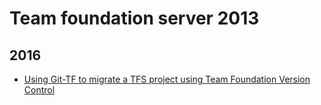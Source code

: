 Team foundation server 2013
===========================

 2016
 ----
* [Using Git-TF to migrate a TFS project using Team Foundation Version Control](blog/2016/03/using-git-tf-to-migrate-a-tfs-project.md)
